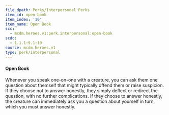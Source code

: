 ```yaml
---
file_dpath: Perks/Interpersonal Perks
item_id: open-book
item_index: '10'
item_name: Open Book
scc:
  - mcdm.heroes.v1:perk.interpersonal:open-book
scdc:
  - 1.1.1:9.1:10
source: mcdm.heroes.v1
type: perk/interpersonal
---
```


#### Open Book

Whenever you speak one-on-one with a creature, you can ask them one question about themself that might typically offend them or raise suspicion. If they choose not to answer honestly, they simply deflect or redirect the question, with no further complications. If they choose to answer honestly, the creature can immediately ask you a question about yourself in turn, which you must answer honestly.
